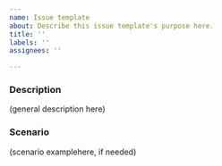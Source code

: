 ```yaml
---
name: Issue template
about: Describe this issue template's purpose here.
title: ''
labels: ''
assignees: ''

---
```


### Description
(general description here)

### Scenario
(scenario examplehere, if needed)

